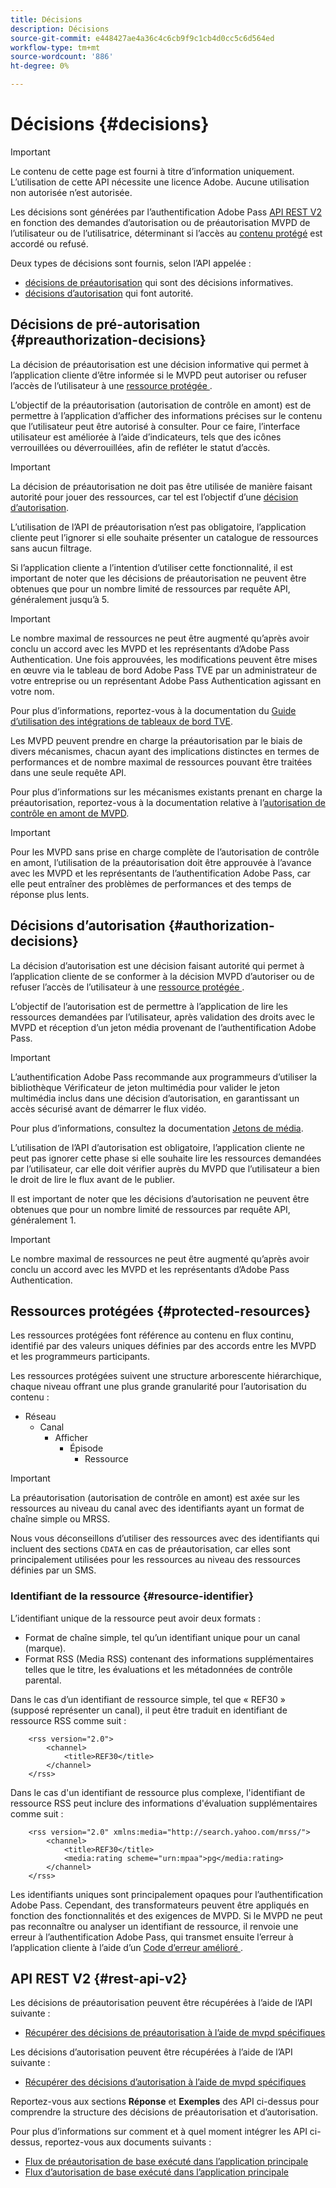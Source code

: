 ```yaml
---
title: Décisions
description: Décisions
source-git-commit: e448427ae4a36c4c6cb9f9c1cb4d0cc5c6d564ed
workflow-type: tm+mt
source-wordcount: '886'
ht-degree: 0%

---
```


# Décisions {#decisions}

>[!IMPORTANT]
>
> Le contenu de cette page est fourni à titre d’information uniquement. L’utilisation de cette API nécessite une licence Adobe. Aucune utilisation non autorisée n’est autorisée.

Les décisions sont générées par l’authentification Adobe Pass [API REST V2](/help/authentication/integration-guide-programmers/rest-apis/rest-api-v2/rest-api-v2-overview.md) en fonction des demandes d’autorisation ou de préautorisation MVPD de l’utilisateur ou de l’utilisatrice, déterminant si l’accès au [contenu protégé](#protected-resources) est accordé ou refusé.

Deux types de décisions sont fournis, selon l’API appelée :

* [décisions de préautorisation](#preauthorization-decisions) qui sont des décisions informatives.
* [décisions d’autorisation](#authorization-decisions) qui font autorité.

## Décisions de pré-autorisation {#preauthorization-decisions}

La décision de préautorisation est une décision informative qui permet à l’application cliente d’être informée si le MVPD peut autoriser ou refuser l’accès de l’utilisateur à une [ ressource protégée ](#protected-resources).

L’objectif de la préautorisation (autorisation de contrôle en amont) est de permettre à l’application d’afficher des informations précises sur le contenu que l’utilisateur peut être autorisé à consulter. Pour ce faire, l’interface utilisateur est améliorée à l’aide d’indicateurs, tels que des icônes verrouillées ou déverrouillées, afin de refléter le statut d’accès.

>[!IMPORTANT]
>
> La décision de préautorisation ne doit pas être utilisée de manière faisant autorité pour jouer des ressources, car tel est l’objectif d’une [décision d’autorisation](#authorization-decisions).

L’utilisation de l’API de préautorisation n’est pas obligatoire, l’application cliente peut l’ignorer si elle souhaite présenter un catalogue de ressources sans aucun filtrage.

Si l’application cliente a l’intention d’utiliser cette fonctionnalité, il est important de noter que les décisions de préautorisation ne peuvent être obtenues que pour un nombre limité de ressources par requête API, généralement jusqu’à 5.

>[!IMPORTANT]
> 
> Le nombre maximal de ressources ne peut être augmenté qu’après avoir conclu un accord avec les MVPD et les représentants d’Adobe Pass Authentication. Une fois approuvées, les modifications peuvent être mises en œuvre via le tableau de bord Adobe Pass TVE par un administrateur de votre entreprise ou un représentant Adobe Pass Authentication agissant en votre nom.
> 
> Pour plus d’informations, reportez-vous à la documentation du [Guide d’utilisation des intégrations de tableaux de bord TVE](/help/authentication/user-guide-tve-dashboard/tve-dashboard-integrations.md#add-more-properties).

Les MVPD peuvent prendre en charge la préautorisation par le biais de divers mécanismes, chacun ayant des implications distinctes en termes de performances et de nombre maximal de ressources pouvant être traitées dans une seule requête API.

Pour plus d’informations sur les mécanismes existants prenant en charge la préautorisation, reportez-vous à la documentation relative à l’[autorisation de contrôle en amont de MVPD](/help/authentication/integration-guide-mvpds/mvpd-preflight-authz.md).

>[!IMPORTANT]
>
> Pour les MVPD sans prise en charge complète de l’autorisation de contrôle en amont, l’utilisation de la préautorisation doit être approuvée à l’avance avec les MVPD et les représentants de l’authentification Adobe Pass, car elle peut entraîner des problèmes de performances et des temps de réponse plus lents.

## Décisions d’autorisation {#authorization-decisions}

La décision d’autorisation est une décision faisant autorité qui permet à l’application cliente de se conformer à la décision MVPD d’autoriser ou de refuser l’accès de l’utilisateur à une [ ressource protégée ](#protected-resources).

L’objectif de l’autorisation est de permettre à l’application de lire les ressources demandées par l’utilisateur, après validation des droits avec le MVPD et réception d’un jeton média provenant de l’authentification Adobe Pass.

>[!IMPORTANT]
> 
> L’authentification Adobe Pass recommande aux programmeurs d’utiliser la bibliothèque Vérificateur de jeton multimédia pour valider le jeton multimédia inclus dans une décision d’autorisation, en garantissant un accès sécurisé avant de démarrer le flux vidéo.
> 
> Pour plus d’informations, consultez la documentation [Jetons de média](/help/authentication/integration-guide-programmers/features-standard/entitlements/media-tokens.md).

L’utilisation de l’API d’autorisation est obligatoire, l’application cliente ne peut pas ignorer cette phase si elle souhaite lire les ressources demandées par l’utilisateur, car elle doit vérifier auprès du MVPD que l’utilisateur a bien le droit de lire le flux avant de le publier.

Il est important de noter que les décisions d’autorisation ne peuvent être obtenues que pour un nombre limité de ressources par requête API, généralement 1.

>[!IMPORTANT]
>
> Le nombre maximal de ressources ne peut être augmenté qu’après avoir conclu un accord avec les MVPD et les représentants d’Adobe Pass Authentication.

## Ressources protégées {#protected-resources}

Les ressources protégées font référence au contenu en flux continu, identifié par des valeurs uniques définies par des accords entre les MVPD et les programmeurs participants.

Les ressources protégées suivent une structure arborescente hiérarchique, chaque niveau offrant une plus grande granularité pour l’autorisation du contenu :

* Réseau
   * Canal
      * Afficher
         * Épisode
            * Ressource

>[!IMPORTANT]
>
> La préautorisation (autorisation de contrôle en amont) est axée sur les ressources au niveau du canal avec des identifiants ayant un format de chaîne simple ou MRSS.
> 
> Nous vous déconseillons d’utiliser des ressources avec des identifiants qui incluent des sections `CDATA` en cas de préautorisation, car elles sont principalement utilisées pour les ressources au niveau des ressources définies par un SMS.

### Identifiant de la ressource {#resource-identifier}

L’identifiant unique de la ressource peut avoir deux formats :

* Format de chaîne simple, tel qu’un identifiant unique pour un canal (marque).
* Format RSS (Media RSS) contenant des informations supplémentaires telles que le titre, les évaluations et les métadonnées de contrôle parental.

Dans le cas d’un identifiant de ressource simple, tel que « REF30 » (supposé représenter un canal), il peut être traduit en identifiant de ressource RSS comme suit :

```RSS
    <rss version="2.0"> 
        <channel>
            <title>REF30</title>
        </channel>
    </rss>
```

Dans le cas d&#39;un identifiant de ressource plus complexe, l&#39;identifiant de ressource RSS peut inclure des informations d&#39;évaluation supplémentaires comme suit :

```RSS
    <rss version="2.0" xmlns:media="http://search.yahoo.com/mrss/"> 
        <channel>
            <title>REF30</title>
            <media:rating scheme="urn:mpaa">pg</media:rating>
        </channel>
    </rss>
```

Les identifiants uniques sont principalement opaques pour l’authentification Adobe Pass. Cependant, des transformateurs peuvent être appliqués en fonction des fonctionnalités et des exigences de MVPD. Si le MVPD ne peut pas reconnaître ou analyser un identifiant de ressource, il renvoie une erreur à l’authentification Adobe Pass, qui transmet ensuite l’erreur à l’application cliente à l’aide d’un [ Code d’erreur amélioré ](/help/authentication/integration-guide-programmers/features-standard/error-reporting/enhanced-error-codes.md).

## API REST V2 {#rest-api-v2}

Les décisions de préautorisation peuvent être récupérées à l’aide de l’API suivante :

* [Récupérer des décisions de préautorisation à l’aide de mvpd spécifiques](/help/authentication/integration-guide-programmers/rest-apis/rest-api-v2/apis/decisions-apis/rest-api-v2-decisions-apis-retrieve-preauthorization-decisions-using-specific-mvpd.md)

Les décisions d’autorisation peuvent être récupérées à l’aide de l’API suivante :

* [Récupérer des décisions d’autorisation à l’aide de mvpd spécifiques](/help/authentication/integration-guide-programmers/rest-apis/rest-api-v2/apis/decisions-apis/rest-api-v2-decisions-apis-retrieve-authorization-decisions-using-specific-mvpd.md)

Reportez-vous aux sections **Réponse** et **Exemples** des API ci-dessus pour comprendre la structure des décisions de préautorisation et d’autorisation.

Pour plus d’informations sur comment et à quel moment intégrer les API ci-dessus, reportez-vous aux documents suivants :

* [Flux de préautorisation de base exécuté dans l’application principale](/help/authentication/integration-guide-programmers/rest-apis/rest-api-v2/flows/basic-access-flows/rest-api-v2-basic-preauthorization-primary-application-flow.md)
* [Flux d’autorisation de base exécuté dans l’application principale](/help/authentication/integration-guide-programmers/rest-apis/rest-api-v2/flows/basic-access-flows/rest-api-v2-basic-authorization-primary-application-flow.md)
